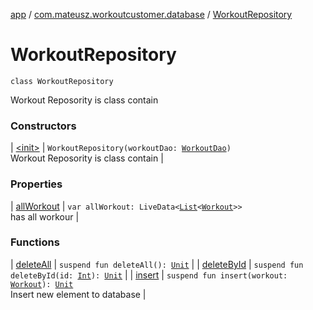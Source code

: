 [app](../../index.md) / [com.mateusz.workoutcustomer.database](../index.md) / [WorkoutRepository](./index.md)

# WorkoutRepository

`class WorkoutRepository`

Workout Reposority is class contain

### Constructors

| [&lt;init&gt;](-init-.md) | `WorkoutRepository(workoutDao: `[`WorkoutDao`](../-workout-dao/index.md)`)`<br>Workout Reposority is class contain |

### Properties

| [allWorkout](all-workout.md) | `var allWorkout: LiveData<`[`List`](https://kotlinlang.org/api/latest/jvm/stdlib/kotlin.collections/-list/index.html)`<`[`Workout`](../-workout/index.md)`>>`<br>has all workour |

### Functions

| [deleteAll](delete-all.md) | `suspend fun deleteAll(): `[`Unit`](https://kotlinlang.org/api/latest/jvm/stdlib/kotlin/-unit/index.html) |
| [deleteById](delete-by-id.md) | `suspend fun deleteById(id: `[`Int`](https://kotlinlang.org/api/latest/jvm/stdlib/kotlin/-int/index.html)`): `[`Unit`](https://kotlinlang.org/api/latest/jvm/stdlib/kotlin/-unit/index.html) |
| [insert](insert.md) | `suspend fun insert(workout: `[`Workout`](../-workout/index.md)`): `[`Unit`](https://kotlinlang.org/api/latest/jvm/stdlib/kotlin/-unit/index.html)<br>Insert new element to database |

